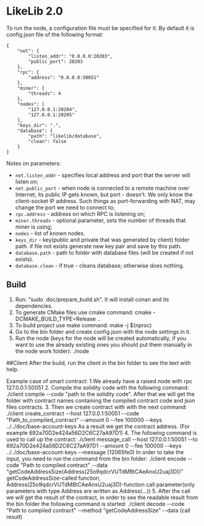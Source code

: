 # LikeLib 2.0

To run the node, a configuration file must be specified for it.
By default it is config.json file of the following format:

```
{
    "net": {
        "listen_addr": "0.0.0.0:20203",
        "public_port": 20203
    },
    "rpc": {
        "address": "0.0.0.0:50051"
    },
    "miner": {
        "threads": 4
    },
    "nodes": [
        "127.0.0.1:20204",
        "127.0.0.1:20205"
    ],
    "keys_dir": ".",
    "database": {
        "path": "likelib/database",
        "clean": false
    }
}
```

Notes on parameters:
* `net.listen_addr` - specifies local address and port that the server will listen on;
* `net.public_port` - when node is connected to a remote machine over Internet, its 
public IP gets known, but port - doesn't. We only know the client-socket IP address.
Such things as port-forwarding with NAT, may change the port we need to connect to;
* `rpc.address` - address on which RPC is listening on;
* `miner.threads` - optional parameter, sets the number of threads that miner is using;
* `nodes` - list of known nodes.
* `keys_dir` - key(public and private that was generated by client) folder path. 
if file not exists generate new key pair and save by this path.
* `database.path` - path to folder with database files (will be created if not exists).
* `database.clean` - if true - cleans database; otherwise does nothing.


## Build
1. Run: "sudo .doc/prepare_build.sh". It will install conan and its dependencies.
2. To generate CMake files use cmake command: cmake -DCMAKE_BUILD_TYPE=Release ..
3. To build project use make command: make -j $(nproc)
4. Go to the bin folder and create config.json with the node settings in it.
5. Run the node (keys for the node will be created automatically, if you want to use the already existing ones
you should put them manually in the node work folder): ./node

##Client 
After the build, run the client in the bin folder to see the text with help.

Example case of smart contract:
1.We already have a raised node with rpc 127.0.0.1:50051
2. Compile the solidity code with the following command: 
./client compile --code "path to the solidity code".
After that we will get the folder with contract names containing the compiled contract code and json files contracts.
3. Then we create contract with with the next command:
./client create_contract --host 127.0.0.1:50051 --code "Path_to_compiled_contract" --amount 0 --fee 100000 --keys ../../doc/base-account-keys
As a result we get the contract address. (For example 692a70D2e424a56D2C6C27aA97D1)
4. The following command is used to call up the contract:
./client message_call --host 127.0.0.1:50051 --to 692a70D2e424a56D2C6C27aA97D1 --amount 0 --fee 100000 --keys ../../doc/base-account-keys --message (12065fe0)
In order to take the input, you need to run the command from the bin folder:
./client encode --code "Path to compiled contract" --data "getCodeAddressSize(Address(25o9qdcrVUTdMBtCAeAnxU2uaj3D))"
getCodeAddressSize-called function, Address(25o9qdcrVUTdMBtCAeAnxU2uaj3D)-function call parameter(only parameters with type Address are written as Address(...))
5. After the call we will get the result of the contract, in order to see the readable result from the bin folder the following command is started:
./client decode --code "Path to compiled contract" --method "getCodeAddressSize" --data (call result)

